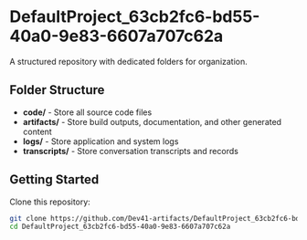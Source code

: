 # DefaultProject_63cb2fc6-bd55-40a0-9e83-6607a707c62a
A structured repository with dedicated folders for organization.

## Folder Structure

- **code/** - Store all source code files
- **artifacts/** - Store build outputs, documentation, and other generated content
- **logs/** - Store application and system logs
- **transcripts/** - Store conversation transcripts and records

## Getting Started

Clone this repository:
```bash
git clone https://github.com/Dev41-artifacts/DefaultProject_63cb2fc6-bd55-40a0-9e83-6607a707c62a
cd DefaultProject_63cb2fc6-bd55-40a0-9e83-6607a707c62a
```
